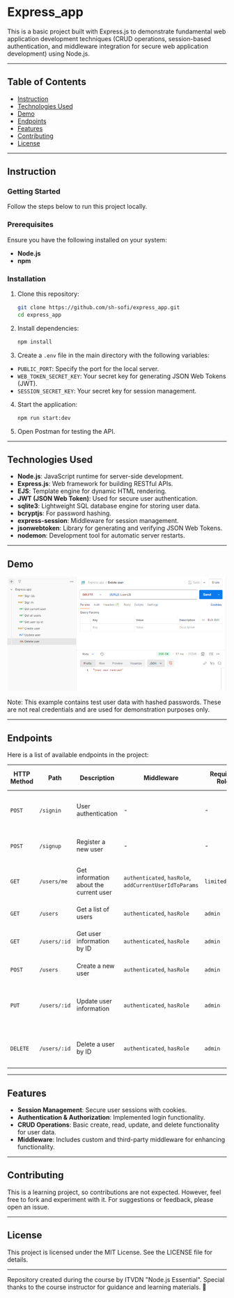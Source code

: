 # Express_app

This is a basic project built with Express.js to demonstrate fundamental web application development techniques (CRUD operations, session-based authentication, and middleware integration for secure web application development) using Node.js.

---

## Table of Contents

- [Instruction](#instruction)
- [Technologies Used](#technologies-used)
- [Demo](#demo)
- [Endpoints](#endpoints)
- [Features](#features)
- [Contributing](#contributing)
- [License](#license)

---

## Instruction

### Getting Started

Follow the steps below to run this project locally.

### Prerequisites

Ensure you have the following installed on your system:

- **Node.js**
- **npm**

### Installation

1. Clone this repository:
   ```bash
   git clone https://github.com/sh-sofi/express_app.git
   cd express_app
   ```
2. Install dependencies:

   ```bash
   npm install
   ```

3. Create a `.env` file in the main directory with the following variables:

- `PUBLIC_PORT`: Specify the port for the local server.
- `WEB_TOKEN_SECRET_KEY`: Your secret key for generating JSON Web Tokens (JWT).
- `SESSION_SECRET_KEY`: Your secret key for session management.

4. Start the application:

   ```bash
   npm run start:dev
   ```

5. Open Postman for testing the API.

---

## Technologies Used

- **Node.js**: JavaScript runtime for server-side development.
- **Express.js**: Web framework for building RESTful APIs.
- **EJS**: Template engine for dynamic HTML rendering.
- **JWT (JSON Web Token)**: Used for secure user authentication.
- **sqlite3**: Lightweight SQL database engine for storing user data.
- **bcryptjs**: For password hashing.
- **express-session**: Middleware for session management.
- **jsonwebtoken**: Library for generating and verifying JSON Web Tokens.
- **nodemon**: Development tool for automatic server restarts.

---

## Demo

![Home Page Screenshot](./public/express-app-postman.png)

Note: This example contains test user data with hashed passwords. These are not real credentials and are used for demonstration purposes only.

---

## Endpoints

Here is a list of available endpoints in the project:

| **HTTP Method** | **Path**     | **Description**                        | **Middleware**                                         | **Required Role** | **Expected Response Status**                                  | **Comment**                                           |
| --------------- | ------------ | -------------------------------------- | ------------------------------------------------------ | ----------------- | ------------------------------------------------------------- | ----------------------------------------------------- |
| `POST`          | `/signin`    | User authentication                    | -                                                      | -                 | `200 OK`, `401 Unauthorized`                                  | Returns an access token upon successful login.        |
| `POST`          | `/signup`    | Register a new user                    | -                                                      | -                 | `201 Created`, `400 Bad Request`                              | Returns the details of the newly created user.        |
| `GET`           | `/users/me`  | Get information about the current user | `authenticated`, `hasRole`, `addCurrentUserIdToParams` | `limited_user`    | `200 OK`, `403 Forbidden`                                     | Returns the data of the currently authenticated user. |
| `GET`           | `/users`     | Get a list of users                    | `authenticated`, `hasRole`                             | `admin`           | `200 OK`, `403 Forbidden`                                     | Returns an array of users.                            |
| `GET`           | `/users/:id` | Get user information by ID             | `authenticated`, `hasRole`                             | `admin`           | `200 OK`, `403 Forbidden`, `404 Not Found`                    | Returns the user data if the user exists.             |
| `POST`          | `/users`     | Create a new user                      | `authenticated`, `hasRole`                             | `admin`           | `201 Created`, `400 Bad Request`                              | Adds a new user to the database.                      |
| `PUT`           | `/users/:id` | Update user information                | `authenticated`, `hasRole`                             | `admin`           | `200 OK`, `400 Bad Request`, `403 Forbidden`, `404 Not Found` | Updates user data if the user exists.                 |
| `DELETE`        | `/users/:id` | Delete a user by ID                    | `authenticated`, `hasRole`                             | `admin`           | `204 No Content`, `403 Forbidden`, `404 Not Found`            | Deletes a user from the database.                     |

---

## Features

- **Session Management**: Secure user sessions with cookies.
- **Authentication & Authorization**: Implemented login functionality.
- **CRUD Operations**: Basic create, read, update, and delete functionality for user data.
- **Middleware**: Includes custom and third-party middleware for enhancing functionality.

---

## Contributing

This is a learning project, so contributions are not expected. However, feel free to fork and experiment with it. For suggestions or feedback, please open an issue.

---

## License

This project is licensed under the MIT License. See the LICENSE file for details.

---

Repository created during the course by ITVDN "Node.js Essential".
Special thanks to the course instructor for guidance and learning materials. 🙌
